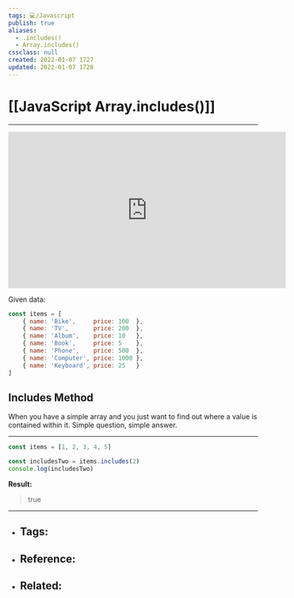 ```yaml
---
tags: 💻️/Javascript
publish: true
aliases:
  - .includes()
  - Array.includes()
cssclass: null
created: 2022-01-07 1727
updated: 2022-01-07 1728
---
```


# [[JavaScript Array.includes()]]

---

<center>
	<iframe width="560" height="315" src="https://www.youtube.com/embed/R8rmfD9Y5-c" frameborder="0" allow="accelerometer; autoplay; encrypted-media; gyroscope; picture-in-picture" allowfullscreen></iframe>
</center>

Given data:

```javascript
const items = [
    { name: 'Bike',     price: 100  },
    { name: 'TV',       price: 200  },
    { name: 'Album',    price: 10   },
    { name: 'Book',     price: 5    },
    { name: 'Phone',    price: 500  },
    { name: 'Computer', price: 1000 },
    { name: 'Keyboard', price: 25   }
]
```

## Includes Method

When you have a simple array and you just want to find out where a value is contained within it. Simple question, simple answer.

---

```js
const items = [1, 2, 3, 4, 5]

const includesTwo = items.includes(2)
console.log(includesTwo)
```

**Result:**

> true

---

- Tags: 
	- 
- Reference:
	- 
- Related:
	- 
